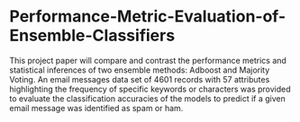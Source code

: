 # Performance-Metric-Evaluation-of-Ensemble-Classifiers
This project paper will compare and contrast the performance metrics and statistical inferences of two ensemble methods: Adboost and Majority Voting. An email messages data set of 4601 records with 57 attributes highlighting the frequency of specific keywords or characters was provided to evaluate the classification accuracies of the models to predict if a given email message was identified as spam or ham.

